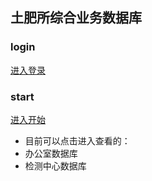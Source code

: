 ## 土肥所综合业务数据库

### login
[进入登录](https://like333.github.io/Integrated-services-database/html/login.html)

### start
[进入开始](https://like333.github.io/Integrated-services-database/html/start.html)

* 目前可以点击进入查看的：
* 办公室数据库
* 检测中心数据库

